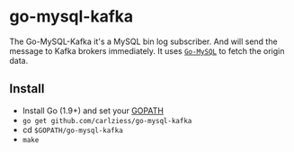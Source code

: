 # go-mysql-kafka

The Go-MySQL-Kafka it's a MySQL bin log subscriber. And will send the message to Kafka brokers immediately. It uses [`Go-MySQL`](https://github.com/siddontang/go-mysql) to fetch the origin data.

## Install

+ Install Go (1.9+) and set your [GOPATH](https://golang.org/doc/code.html#GOPATH)
+ `go get github.com/carlziess/go-mysql-kafka`
+ cd `$GOPATH/go-mysql-kafka`
+ `make`
